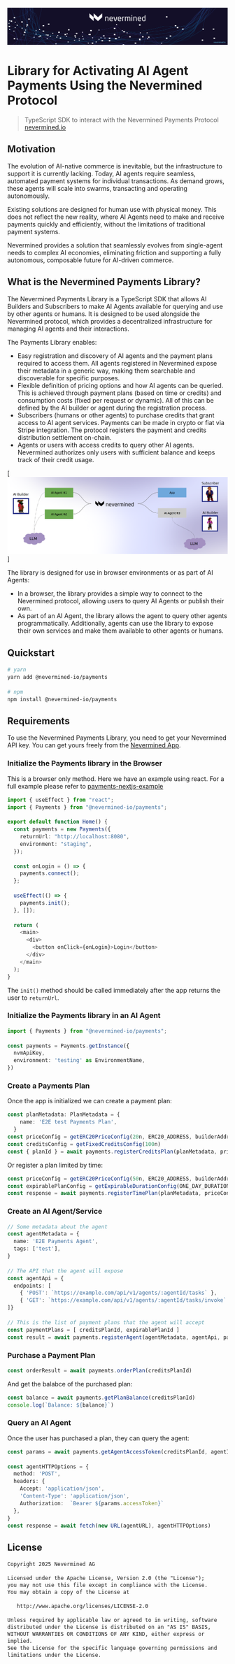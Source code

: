 [![banner](https://raw.githubusercontent.com/nevermined-io/assets/main/images/logo/banner_logo.png)](https://nevermined.io)

# Library for Activating AI Agent Payments Using the Nevermined Protocol

> TypeScript SDK to interact with the Nevermined Payments Protocol  
> [nevermined.io](https://nevermined.io)

## Motivation

The evolution of AI-native commerce is inevitable, but the infrastructure to support it is currently lacking. Today, AI agents require seamless, automated payment systems for individual transactions. As demand grows, these agents will scale into swarms, transacting and operating autonomously.

Existing solutions are designed for human use with physical money. This does not reflect the new reality, where AI Agents need to make and receive payments quickly and efficiently, without the limitations of traditional payment systems.

Nevermined provides a solution that seamlessly evolves from single-agent needs to complex AI economies, eliminating friction and supporting a fully autonomous, composable future for AI-driven commerce.

## What is the Nevermined Payments Library?

The Nevermined Payments Library is a TypeScript SDK that allows AI Builders and Subscribers to make AI Agents available for querying and use by other agents or humans. It is designed to be used alongside the Nevermined protocol, which provides a decentralized infrastructure for managing AI agents and their interactions.

The Payments Library enables:

* Easy registration and discovery of AI agents and the payment plans required to access them. All agents registered in Nevermined expose their metadata in a generic way, making them searchable and discoverable for specific purposes.
* Flexible definition of pricing options and how AI agents can be queried. This is achieved through payment plans (based on time or credits) and consumption costs (fixed per request or dynamic). All of this can be defined by the AI builder or agent during the registration process.
* Subscribers (humans or other agents) to purchase credits that grant access to AI agent services. Payments can be made in crypto or fiat via Stripe integration. The protocol registers the payment and credits distribution settlement on-chain.
* Agents or users with access credits to query other AI agents. Nevermined authorizes only users with sufficient balance and keeps track of their credit usage.

[![banner](docs/images/nvm_hl.png)]

The library is designed for use in browser environments or as part of AI Agents:

* In a browser, the library provides a simple way to connect to the Nevermined protocol, allowing users to query AI Agents or publish their own.
* As part of an AI Agent, the library allows the agent to query other agents programmatically. Additionally, agents can use the library to expose their own services and make them available to other agents or humans.

## Quickstart

```bash
# yarn
yarn add @nevermined-io/payments

# npm
npm install @nevermined-io/payments
```

## Requirements

To use the Nevermined Payments Library, you need to get your Nevermined API key. You can get yours freely from the  [Nevermined App](https://nevermined.app).

### Initialize the Payments library in the Browser

This is a browser only method. Here we have an example using react.
For a full example please refer to [payments-nextjs-example](https://github.com/nevermined-io/tutorials/tree/main/payments-nextjs-example)

```typescript
import { useEffect } from "react";
import { Payments } from "@nevermined-io/payments";

export default function Home() {
  const payments = new Payments({
    returnUrl: "http://localhost:8080",
    environment: "staging",
  });

  const onLogin = () => {
    payments.connect();
  };

  useEffect(() => {
    payments.init();
  }, []);

  return (
    <main>
      <div>
        <button onClick={onLogin}>Login</button>
      </div>
    </main>
  );
}
```

The `init()` method should be called immediately after the app returns the user to `returnUrl`.

### Initialize the Payments library in an AI Agent

```typescript
import { Payments } from "@nevermined-io/payments";

const payments = Payments.getInstance({
  nvmApiKey,
  environment: 'testing' as EnvironmentName,
})
```

### Create a Payments Plan

Once the app is initialized we can create a payment plan:

```typescript
const planMetadata: PlanMetadata = {
    name: 'E2E test Payments Plan',
  }
const priceConfig = getERC20PriceConfig(20n, ERC20_ADDRESS, builderAddress)
const creditsConfig = getFixedCreditsConfig(100n)
const { planId } = await payments.registerCreditsPlan(planMetadata, priceConfig, creditsConfig)
```

Or register a plan limited by time:

```typescript
const priceConfig = getERC20PriceConfig(50n, ERC20_ADDRESS, builderAddress)
const expirablePlanConfig = getExpirableDurationConfig(ONE_DAY_DURATION) // 1 day
const response = await payments.registerTimePlan(planMetadata, priceConfig, expirablePlanConfig)
```

### Create an AI Agent/Service

```typescript
// Some metadata about the agent
const agentMetadata = {
  name: 'E2E Payments Agent',
  tags: ['test'],
}

// The API that the agent will expose
const agentApi = {
  endpoints: [
    { 'POST': `https://example.com/api/v1/agents/:agentId/tasks` },
    { 'GET': `https://example.com/api/v1/agents/:agentId/tasks/invoke` }
]}

// This is the list of payment plans that the agent will accept
const paymentPlans = [ creditsPlanId, expirablePlanId ]
const result = await payments.registerAgent(agentMetadata, agentApi, paymentPlans)

```

### Purchase a Payment Plan

```typescript
const orderResult = await payments.orderPlan(creditsPlanId)
```

And get the balabce of the purchased plan:

```typescript
const balance = await payments.getPlanBalance(creditsPlanId)
console.log(`Balance: ${balance}`)
```

### Query an AI Agent

Once the user has purchased a plan, they can query the agent:

```typescript
const params = await payments.getAgentAccessToken(creditsPlanId, agentId)

const agentHTTPOptions = {
  method: 'POST',
  headers: {
    Accept: 'application/json',
    'Content-Type': 'application/json',
    Authorization:  `Bearer ${params.accessToken}`
  },
}
const response = await fetch(new URL(agentURL), agentHTTPOptions)

```

## License

```text
Copyright 2025 Nevermined AG

Licensed under the Apache License, Version 2.0 (the "License");
you may not use this file except in compliance with the License.
You may obtain a copy of the License at

   http://www.apache.org/licenses/LICENSE-2.0

Unless required by applicable law or agreed to in writing, software
distributed under the License is distributed on an "AS IS" BASIS,
WITHOUT WARRANTIES OR CONDITIONS OF ANY KIND, either express or implied.
See the License for the specific language governing permissions and
limitations under the License.
```
